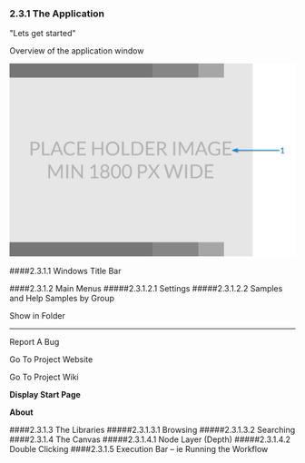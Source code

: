 ### 2.3.1 The Application

"Lets get started"

Overview of the application window

![Diagram of window - callouts](images/Placeholder.png)

####2.3.1.1	Windows Title Bar

####2.3.1.2	Main Menus
#####2.3.1.2.1	Settings
#####2.3.1.2.2	Samples and Help
Samples by Group

Show in Folder
***
Report A Bug

Go To Project Website

Go To Project Wiki

**Display Start Page**

**About**

####2.3.1.3	The Libraries
#####2.3.1.3.1	Browsing
#####2.3.1.3.2	Searching
####2.3.1.4	The Canvas
#####2.3.1.4.1	Node Layer (Depth)
#####2.3.1.4.2	Double Clicking
####2.3.1.5	Execution Bar – ie Running the Workflow
